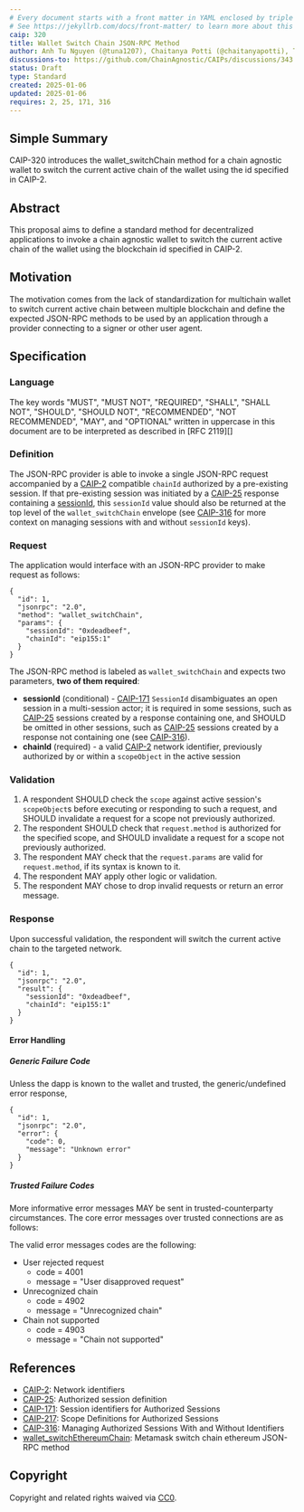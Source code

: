 ```yaml
---
# Every document starts with a front matter in YAML enclosed by triple dashes.
# See https://jekyllrb.com/docs/front-matter/ to learn more about this concept.
caip: 320
title: Wallet Switch Chain JSON-RPC Method
author: Anh Tu Nguyen (@tuna1207), Chaitanya Potti (@chaitanyapotti), Tai Nguyen (@tanguyenvn)
discussions-to: https://github.com/ChainAgnostic/CAIPs/discussions/343
status: Draft
type: Standard
created: 2025-01-06
updated: 2025-01-06
requires: 2, 25, 171, 316
---
```


<!--You can leave these HTML comments in your merged EIP and delete the visible duplicate text guides, they will not appear and may be helpful to refer to if you edit it again. This is the suggested template for new EIPs. Note that an EIP number will be assigned by an editor. When opening a pull request to submit your EIP, please use an abbreviated title in the filename, `eip-draft_title_abbrev.md`. The title should be 44 characters or less.-->

## Simple Summary

<!--"If you can't explain it simply, you don't understand it well enough." Provide a simplified and layman-accessible explanation of the CAIP.-->

CAIP-320 introduces the wallet_switchChain method for a chain agnostic wallet to switch the current active chain of the wallet using the id specified in CAIP-2.

## Abstract

<!--A short (~200 word) description of the technical issue being addressed.-->

This proposal aims to define a standard method for decentralized applications to invoke a chain agnostic wallet to switch the current active chain of the wallet using the blockchain id specified in CAIP-2.

## Motivation

<!--The motivation is critical for CAIP. It should clearly explain why the state of the art is inadequate to address the problem that the CAIP solves. CAIP submissions without sufficient motivation may be rejected outright.-->

The motivation comes from the lack of standardization for multichain wallet to switch current active chain between multiple blockchain and define the expected JSON-RPC methods to be used by an application through a provider connecting to a signer or other user agent.

## Specification

<!--The technical specification should describe the standard in detail. The specification should be detailed enough to allow competing, interoperable implementations. -->

### Language

The key words "MUST", "MUST NOT", "REQUIRED", "SHALL", "SHALL NOT", "SHOULD",
"SHOULD NOT", "RECOMMENDED", "NOT RECOMMENDED", "MAY", and "OPTIONAL" written in
uppercase in this document are to be interpreted as described in [RFC
2119][]

### Definition

The JSON-RPC provider is able to invoke a single JSON-RPC request accompanied by a [CAIP-2][] compatible `chainId` authorized by a pre-existing session.
If that pre-existing session was initiated by a [CAIP-25] response containing a [sessionId][CAIP-171], this `sessionId` value should also be returned at the top level of the `wallet_switchChain` envelope (see [CAIP-316] for more context on managing sessions with and without `sessionId` keys).

### Request

The application would interface with an JSON-RPC provider to make request as follows:

```jsonc
{
  "id": 1,
  "jsonrpc": "2.0",
  "method": "wallet_switchChain",
  "params": {
    "sessionId": "0xdeadbeef",
    "chainId": "eip155:1"
  }
}
```

The JSON-RPC method is labeled as `wallet_switchChain` and expects two parameters, **two of them required**:

- **sessionId** (conditional) - [CAIP-171][] `SessionId` disambiguates an open session in a multi-session actor; it is required in some sessions, such as [CAIP-25][] sessions created by a response containing one, and SHOULD be omitted in other sessions, such as [CAIP-25] sessions created by a response not containing one (see [CAIP-316]).
- **chainId** (required) - a valid [CAIP-2][] network identifier, previously authorized by or within a `scopeObject` in the active session

### Validation

1. A respondent SHOULD check the `scope` against active session's `scopeObject`s before executing or responding to such a request, and SHOULD invalidate a request for a scope not previously authorized.
2. The respondent SHOULD check that `request.method` is authorized for the specified scope, and SHOULD invalidate a request for a scope not previously authorized.
3. The respondent MAY check that the `request.params` are valid for `request.method`, if its syntax is known to it.
4. The respondent MAY apply other logic or validation.
5. The respondent MAY chose to drop invalid requests or return an error message.

### Response

Upon successful validation, the respondent will switch the current active chain to the targeted network.

```jsonc
{
  "id": 1,
  "jsonrpc": "2.0",
  "result": {
    "sessionId": "0xdeadbeef",
    "chainId": "eip155:1"
  }
}
```

#### Error Handling

##### Generic Failure Code

Unless the dapp is known to the wallet and trusted, the generic/undefined error response,

```jsonc
{
  "id": 1,
  "jsonrpc": "2.0",
  "error": {
    "code": 0,
    "message": "Unknown error"
  }
}
```

##### Trusted Failure Codes

More informative error messages MAY be sent in trusted-counterparty circumstances.
The core error messages over trusted connections are as follows:

The valid error messages codes are the following:

- User rejected request
  - code = 4001
  - message = "User disapproved request"
- Unrecognized chain
  - code = 4902
  - message = "Unrecognized chain"
- Chain not supported
  - code = 4903
  - message = "Chain not supported"

## References

<!--Links to external resources that help understanding the CAIP better. This can e.g. be links to existing implementations. See CONTRIBUTING.md#style-guide . -->

- [CAIP-2]: Network identifiers
- [CAIP-25]: Authorized session definition
- [CAIP-171]: Session identifiers for Authorized Sessions
- [CAIP-217]: Scope Definitions for Authorized Sessions
- [CAIP-316]: Managing Authorized Sessions With and Without Identifiers
- [wallet_switchEthereumChain]: Metamask switch chain ethereum JSON-RPC method

[CAIP-2]: https://chainagnostic.org/CAIPs/caip-2
[CAIP-25]: https://chainagnostic.org/CAIPs/caip-25
[CAIP-171]: https://chainagnostic.org/CAIPs/caip-171
[CAIP-217]: https://chainagnostic.org/CAIPs/caip-217
[CAIP-316]: https://chainagnostic.org/CAIPs/caip-316
[wallet_switchEthereumChain]: https://docs.metamask.io/wallet/reference/json-rpc-methods/wallet_switchethereumchain/

## Copyright

Copyright and related rights waived via [CC0](../LICENSE).
